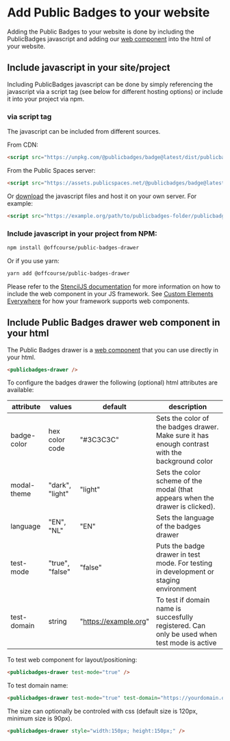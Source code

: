 # Add Public Badges to your website

Adding the Public Badges to your website is done by including the PublicBadges javascript and adding our [web component](https://www.webcomponents.org/introduction) into the html of your website.

## Include javascript in your site/project
Including PublicBadges javascript can be done by simply referencing the javascript via a script tag (see below for different hosting options) or include it into your project via npm.

### via script tag

The javascript can be included from different sources.

From CDN:
```html
<script src="https://unpkg.com/@publicbadges/badge@latest/dist/publicbadges/publicbadges.js"></script>
```

From the Public Spaces server:
```html
<script src="https://assets.publicspaces.net/@publicbadges/badge@latest/dist/publicbadges/publicbadges.js"></script>
```

Or [download](https://assets.publicspaces.net/@publicbadges/badge@latest.zip) the javascript files and host it on your own server. For example:
```html
<script src="https://example.org/path/to/publicbadges-folder/publicbadges.js"></script>
```

### Include javascript in your project from NPM:

```bash
npm install @offcourse/public-badges-drawer
```

Or if you use yarn:
```bash
yarn add @offcourse/public-badges-drawer
```

Please refer to the [StencilJS documentation](https://stenciljs.com/docs/overview) for more information on how to include the web component in your JS framework.
See [Custom Elements Everywhere](https://custom-elements-everywhere.com/) for how your framework supports web components. 

## Include Public Badges drawer web component in your html

The Public Badges drawer is a [web component](https://www.webcomponents.org/introduction) that you can use directly in your html.

```html
<publicbadges-drawer />
```

To configure the badges drawer the following (optional) html attributes are available:

| attribute   | values          | default               | description                                                                                     |
|-------------|-----------------|-----------------------|-------------------------------------------------------------------------------------------------|
| badge-color | hex color code  | "#3C3C3C"             | Sets the color of the badges drawer. Make sure it has enough contrast with the background color |
| modal-theme | "dark", "light" | "light"               | Sets the color scheme of the modal (that appears when the drawer is clicked).                   |
| language    | "EN", "NL"      | "EN"                  | Sets the language of the badges drawer                                                          |
| test-mode   | "true", "false" | "false"               | Puts the badge drawer in test mode. For testing in development or staging environment           |
| test-domain | string          | "https://example.org" | To test if domain name is succesfully registered. Can only be used when test mode is active     |


To test web component for layout/positioning:
```html
<publicbadges-drawer test-mode="true" />
```

To test domain name:
```html
<publicbadges-drawer test-mode="true" test-domain="https://yourdomain.org" />
```

The size can optionally be controled with css (default size is 120px, minimum size is 90px).
```html
<publicbadges-drawer style="width:150px; height:150px;" />
```
